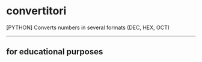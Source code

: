 # convertitori
[PYTHON] Converts numbers in several formats (DEC, HEX, OCT)

--------
for educational purposes
--------
